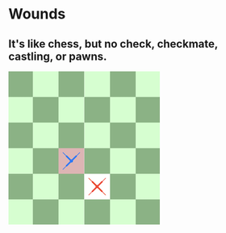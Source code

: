 # Wounds

## It's like chess, but no check, checkmate, castling, or pawns.

<img title="a title" alt="Alt text" src="/Images/BishopAfterWounding.png">

